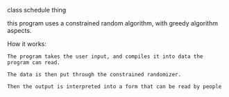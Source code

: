 class schedule thing

this program uses a constrained random algorithm, with greedy algorithm aspects.

How it works:

    The program takes the user input, and compiles it into data the program can read.

    The data is then put through the constrained randomizer.

    Then the output is interpreted into a form that can be read by people